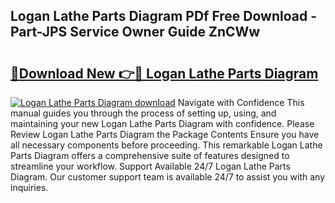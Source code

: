 ## Logan Lathe Parts Diagram PDf Free Download - Part-JPS Service Owner Guide ZnCWw

# <h2><a href="http://dfrbs8.blite.top/?on=Logan+Lathe+Parts+Diagram">🔗Download New 👉🔴 Logan Lathe Parts Diagram</a></h2>

[![Logan Lathe Parts Diagram download](https://i.imgur.com/lujVjoI.png)](http://dfrbs8.blite.top/?on=Logan+Lathe+Parts+Diagram)
Navigate with Confidence This manual guides you through the process of setting up, using, and maintaining your new Logan Lathe Parts Diagram with confidence. Please Review Logan Lathe Parts Diagram the Package Contents Ensure you have all necessary components before proceeding. This remarkable Logan Lathe Parts Diagram offers a comprehensive suite of features designed to streamline your workflow. Support Available 24/7 Logan Lathe Parts Diagram. Our customer support team is available 24/7 to assist you with any inquiries.
